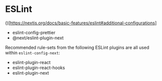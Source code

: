 # ESLint

()[https://nextjs.org/docs/basic-features/eslint#additional-configurations]

- eslint-config-prettier
- @next/eslint-plugin-next

Recommended rule-sets from the following ESLint plugins are all used within `eslint-config-next`:

- eslint-plugin-react
- eslint-plugin-react-hooks
- eslint-plugin-next
